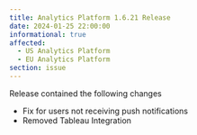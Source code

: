 ```yaml
---
title: Analytics Platform 1.6.21 Release
date: 2024-01-25 22:00:00
informational: true
affected:
  - US Analytics Platform
  - EU Analytics Platform
section: issue
---
```


Release contained the following changes

- Fix for users not receiving push notifications
- Removed Tableau Integration
